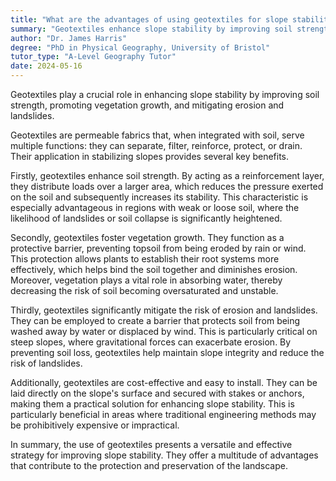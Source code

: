 ```yaml
---
title: "What are the advantages of using geotextiles for slope stability?"
summary: "Geotextiles enhance slope stability by improving soil strength, promoting vegetation growth, and reducing erosion and landslides."
author: "Dr. James Harris"
degree: "PhD in Physical Geography, University of Bristol"
tutor_type: "A-Level Geography Tutor"
date: 2024-05-16
---
```


Geotextiles play a crucial role in enhancing slope stability by improving soil strength, promoting vegetation growth, and mitigating erosion and landslides.

Geotextiles are permeable fabrics that, when integrated with soil, serve multiple functions: they can separate, filter, reinforce, protect, or drain. Their application in stabilizing slopes provides several key benefits. 

Firstly, geotextiles enhance soil strength. By acting as a reinforcement layer, they distribute loads over a larger area, which reduces the pressure exerted on the soil and subsequently increases its stability. This characteristic is especially advantageous in regions with weak or loose soil, where the likelihood of landslides or soil collapse is significantly heightened.

Secondly, geotextiles foster vegetation growth. They function as a protective barrier, preventing topsoil from being eroded by rain or wind. This protection allows plants to establish their root systems more effectively, which helps bind the soil together and diminishes erosion. Moreover, vegetation plays a vital role in absorbing water, thereby decreasing the risk of soil becoming oversaturated and unstable.

Thirdly, geotextiles significantly mitigate the risk of erosion and landslides. They can be employed to create a barrier that protects soil from being washed away by water or displaced by wind. This is particularly critical on steep slopes, where gravitational forces can exacerbate erosion. By preventing soil loss, geotextiles help maintain slope integrity and reduce the risk of landslides.

Additionally, geotextiles are cost-effective and easy to install. They can be laid directly on the slope's surface and secured with stakes or anchors, making them a practical solution for enhancing slope stability. This is particularly beneficial in areas where traditional engineering methods may be prohibitively expensive or impractical.

In summary, the use of geotextiles presents a versatile and effective strategy for improving slope stability. They offer a multitude of advantages that contribute to the protection and preservation of the landscape.
    